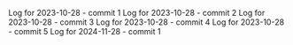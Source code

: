 Log for 2023-10-28 - commit 1
Log for 2023-10-28 - commit 2
Log for 2023-10-28 - commit 3
Log for 2023-10-28 - commit 4
Log for 2023-10-28 - commit 5
Log for 2024-11-28 - commit 1
